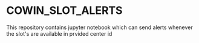 # COWIN_SLOT_ALERTS
This repository contains jupyter notebook which can send alerts whenever the slot's are available in prvided center id
